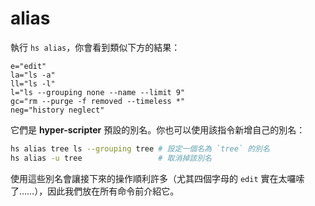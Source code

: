 # alias

執行 `hs alias`，你會看到類似下方的結果：

```
e="edit"
la="ls -a"
ll="ls -l"
l="ls --grouping none --name --limit 9"
gc="rm --purge -f removed --timeless *"
neg="history neglect"
```

它們是 __hyper-scripter__ 預設的別名。你也可以使用該指令新增自己的別名：

```sh
hs alias tree ls --grouping tree # 設定一個名為 `tree` 的別名
hs alias -u tree                 # 取消掉該別名
```

使用這些別名會讓接下來的操作順利許多（尤其四個字母的 `edit` 實在太囉嗦了……），因此我們放在所有命令前介紹它。